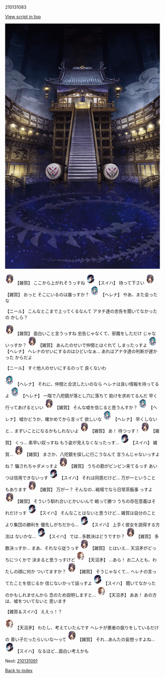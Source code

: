 210131083

[View script in lisp](../scripts/210131083.txt)

![masamune_arena.png](../images/backgrounds/masamune_arena.png)

<img src="../images/units/502411.png" alt="502411.png" height="34"/>
【雑賀】
ここから上がれそうっすね

<img src="../images/units/5401721.png" alt="5401721.png" height="34"/>
【スイハ】
待って下さい

<img src="../images/units/502411.png" alt="502411.png" height="34"/>
【雑賀】
おっと
そこにいるのは誰っすか？

<img src="../images/units/5302811.png" alt="5302811.png" height="34"/>
【ヘレナ】
やあ、また会ったな

【ニール】
こんなとこまで上ってくるなんて
アタチ達の忠告を聞いてなかったの
かしら？

<img src="../images/units/502411.png" alt="502411.png" height="34"/>
【雑賀】
面白いこと言うっすね
忠告じゃなくて、邪魔をしただけ
じゃないっすか？

<img src="../images/units/502411.png" alt="502411.png" height="34"/>
【雑賀】
あんたのせいで仲間とはぐれて
しまったっすよ

<img src="../images/units/5302811.png" alt="5302811.png" height="34"/>
【ヘレナ】
ヘレナのせいにするのはひどいなぁ…
あれはアナタ達の判断が遅かった
からだよ

【ニール】
すぐ他人のせいにするのって
良くないわ

<img src="../images/units/5302811.png" alt="5302811.png" height="34"/>
【ヘレナ】
それに、仲間と合流したいのなら
ヘレナは良い情報を持ってるよ

<img src="../images/units/5302811.png" alt="5302811.png" height="34"/>
【ヘレナ】
一階で八咫鏡が落とし穴に落ちて
助けを求めてるんだ
早く行ってあげるといい

<img src="../images/units/502411.png" alt="502411.png" height="34"/>
【雑賀】
そんな嘘を信じると思うんすか？

<img src="../images/units/5302811.png" alt="5302811.png" height="34"/>
【ヘレナ】
嘘かどうか、確かめてから言って
欲しいな

<img src="../images/units/5302811.png" alt="5302811.png" height="34"/>
【ヘレナ】
早くしないと…
まずいことになるかもしれないよ

<img src="../images/units/502411.png" alt="502411.png" height="34"/>
【雑賀】
あ！
待つっす！

<img src="../images/units/502411.png" alt="502411.png" height="34"/>
【雑賀】
くっ…
素早い奴っすね
もう姿が見えなくなったっす…

<img src="../images/units/5401721.png" alt="5401721.png" height="34"/>
【スイハ】
雑賀…

<img src="../images/units/502411.png" alt="502411.png" height="34"/>
【雑賀】
まさか、八咫鏡を探しに行こうなんて
言うんじゃないっすよね？
騙されちゃダメっすよ

<img src="../images/units/502411.png" alt="502411.png" height="34"/>
【雑賀】
うちの勘がビンビン来てるっす
あいつは信用できないっす

<img src="../images/units/5401721.png" alt="5401721.png" height="34"/>
【スイハ】
それは同感だけど…
万が一ということもあります

<img src="../images/units/502411.png" alt="502411.png" height="34"/>
【雑賀】
万が一？
そんなの…戦場でなら日常茶飯事
っすよ

<img src="../images/units/502411.png" alt="502411.png" height="34"/>
【雑賀】
そういう馴れ合いとかいいんで
戦って勝つ
うちの存在意義はそれだけっす

<img src="../images/units/5401721.png" alt="5401721.png" height="34"/>
【スイハ】
そんなことはないと思うけど…
雑賀は自分のことより集団の勝利を
優先しがちだから…

<img src="../images/units/5401721.png" alt="5401721.png" height="34"/>
【スイハ】
上手く彼女を説得する方法は
ないかな…

<img src="../images/units/5401721.png" alt="5401721.png" height="34"/>
【スイハ】
では…多数決はどうですか？

<img src="../images/units/502411.png" alt="502411.png" height="34"/>
【雑賀】
多数決っすか…
まあ、それなら従うっす

<img src="../images/units/502411.png" alt="502411.png" height="34"/>
【雑賀】
とはいえ…
天沼矛がどっちにつくかで
決まると思うっすけど

<img src="../images/units/300431.png" alt="300431.png" height="34"/>
【天沼矛】
…あら！
お二人とも、わたしの顔に何か
ついてますか？

<img src="../images/units/502411.png" alt="502411.png" height="34"/>
【雑賀】
そうじゃなくて…
ヘレナの言ってたことを信じるか
信じないかって話っすよ

<img src="../images/units/5401721.png" alt="5401721.png" height="34"/>
【スイハ】
聞いてなかったのかもしれませんから
念のため説明しますと…

<img src="../images/units/300431.png" alt="300431.png" height="34"/>
【天沼矛】
ああ！
あの方は、嘘をついてないと
思います

【雑賀＆スイハ】
ええっ！？

<img src="../images/units/300431.png" alt="300431.png" height="34"/>
【天沼矛】
わたし、考えていたんです
ヘレナが悪者の振りをしているだけの
善い子だったらいいな～って

<img src="../images/units/502411.png" alt="502411.png" height="34"/>
【雑賀】
それ…あんたの妄想っすよね…

<img src="../images/units/5401721.png" alt="5401721.png" height="34"/>
【スイハ】
なるほど…面白い考えかも

Next: [210131091](210131091.md)

[Back to index](index.md)
